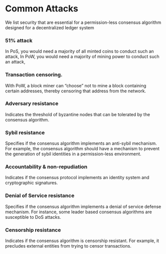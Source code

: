 # Common Attacks

We list security that are essential for a permission-less consensus algorithm designed for a decentralized ledger system

### 51% attack

In PoS, you would need a majority of all minted coins to conduct such an attack, In PoW, you would need a majority of mining power to conduct such an attack,

### Transaction censoring.

With PoW, a block miner can “choose” not to mine a block containing certain addresses, thereby censoring that address from the network.

### Adversary resistance

Indicates the threshold of byzantine nodes that can be tolerated by the consensus algorithm.  

### Sybil resistance

Specifies if the consensus algorithm implements an anti-sybil mechanism. For example, the consensus algorithm should have a mechanism to prevent the generation of sybil identities in a permission-less environment. 

### Accountability & non-repudiation

 Indicates if the consensus protocol implements an identity system and cryptographic signatures. 

### Denial of Service resistance

Specifies if the consensus algorithm implements a denial of service defense mechanism. For instance, some leader based consensus algorithms are susceptible to DoS attacks. 

### Censorship resistance

Indicates if the consensus algorithm is censorship resistant. For example, it precludes external entities from trying to censor transactions.

